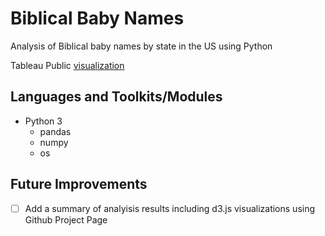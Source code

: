 # Biblical Baby Names

Analysis of Biblical baby names by state in the US using Python

Tableau Public [visualization](https://public.tableau.com/profile/danielle.hill#!/vizhome/BiblicalBabyNames/Dashboard1)

## Languages and Toolkits/Modules
- Python 3
  - pandas
  - numpy
  -	os

## Future Improvements
- [ ] Add a summary of analyisis results including d3.js visualizations using Github Project Page